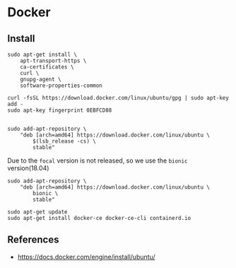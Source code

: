 
# Docker

## Install

    sudo apt-get install \
        apt-transport-https \
        ca-certificates \
        curl \
        gnupg-agent \
        software-properties-common
        
    curl -fsSL https://download.docker.com/linux/ubuntu/gpg | sudo apt-key add -
    sudo apt-key fingerprint 0EBFCD88
    
    
    sudo add-apt-repository \
        "deb [arch=amd64] https://download.docker.com/linux/ubuntu \
            $(lsb_release -cs) \
            stable"
            
Due to the `focal` version is not released, so we use the `bionic` version(18.04)

    sudo add-apt-repository \
        "deb [arch=amd64] https://download.docker.com/linux/ubuntu \
            bionic \
            stable"
         
    sudo apt-get update
    sudo apt-get install docker-ce docker-ce-cli containerd.io

## References

+ https://docs.docker.com/engine/install/ubuntu/
